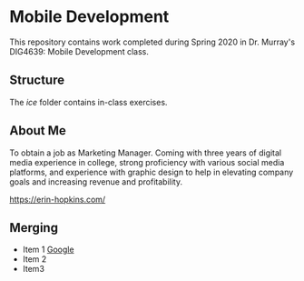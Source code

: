 # Mobile Development
This repository contains work completed during Spring 2020 in Dr. Murray's DIG4639: Mobile Development class.

## Structure
The *ice* folder contains in-class exercises.

## About Me
To obtain a job as Marketing Manager. Coming with three years of digital media experience in college, strong proficiency with various social media platforms, and experience with graphic design to help in elevating company goals and increasing revenue and profitability.

https://erin-hopkins.com/


## Merging
- Item 1 [Google](http://google.com)
- Item 2
- Item3
